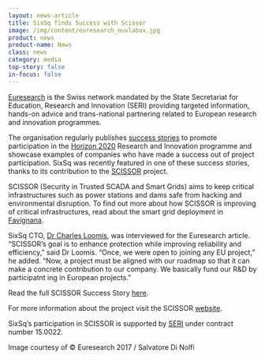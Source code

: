 ```yaml
---
layout: news-article
title: SixSq finds Success with Scissor
image: /img/content/euresearch_nuvlabox.jpg
product: news
product-name: News
class: news
category: media
top-story: false
in-focus: false
---
```


[Euresearch](https://www.euresearch.ch/en/) is the Swiss network mandated by the State Secretariat for Education, Research and Innovation (SERI) providing targeted information, hands-on advice and trans-national partnering related to European research and innovation programmes.

The organisation regularly publishes [success stories](https://www.euresearch.ch/en/about-euresearch/media-corner/success-stories/) to promote participation in the [Horizon 2020](https://ec.europa.eu/programmes/horizon2020/) Research and Innovation programme and showcase examples of companies who have made a success out of project participation. SixSq was recently featured in one of these success stories, thanks to its contribution to the [SCISSOR](https://scissor-project.com/) project.

SCISSOR (Security in Trusted SCADA and Smart Grids) aims to keep critical infrastructures such as power stations and dams safe from hacking and environmental disruption. To find out more about how SCISSOR is improving of critical infrastructures, read about the smart grid deployment in [Favignana](/news/2017/05/15/news-scissor-meeting-may-2017.html).

SixSq CTO, [Dr Charles Loomis](/about/about-us/), was interviewed for the Euresearch article. “SCISSOR’s goal is to enhance protection while improving reliability and efficiency,” said Dr Loomis. “Once, we were open to joining any EU project,” he added. “Now, a project must be aligned with our roadmap so that it can make a concrete contribution to our company. We basically fund our R&D by participatnt ing in European projects.”

Read the full SCISSOR Success Story [here](https://www.euresearch.ch/fileadmin/redacteur/Media/SCISSOR_Success_Story_201707.pdf).

For more information about the project visit the SCISSOR [website](https://scissor-project.com/).

SixSq’s participation in SCISSOR is supported by [SERI](https://www.sbfi.admin.ch/sbfi/en/home.html) under contract number 15.0022.

Image courtesy of © Euresearch 2017 / Salvatore Di Nolfi





